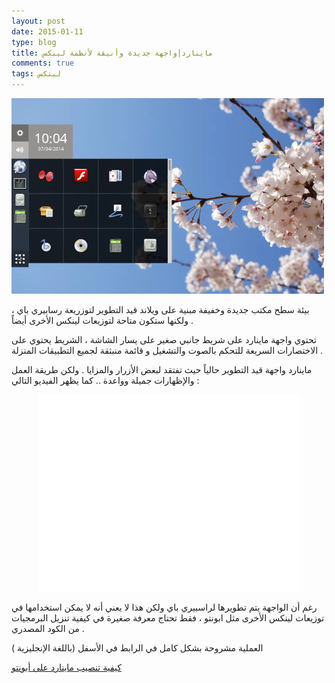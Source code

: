 ```yaml
---
layout: post 
date: 2015-01-11
type: blog
title: ماينارد|واجهة جديدة وأنيقة لأنظمة لينكس
comments: true
tags: لينكس
---
```


![صورة لواجهة ماينارد على أنظمة لينكس](/assets/maynard.png "صورة لواجهة ماينارد على أنظمة لينكس")

بيئة سطح مكتب جديدة وخفيفة مبنية على ويلاند قيد التطوير لتوزريعة رسابيري باي ، ولكنها ستكون متاحة لتوزيعات لينكس الأخرى أيضاً .

تحتوي واجهة ماينارد على شريط جانبي صغير على يسار الشاشة ، الشريط يحتوي على الاختصارات السريعة للتحكم بالصوت والتشغيل و قائمة منبثقة لجميع التطبيقات المنزلة .

ماينارد واجهة قيد التطوير حالياً حيث تفتقد لبعض الأزرار والمزايا . ولكن طريقة العمل والإظهارات جميلة وواعدة .. كما يظهر الفيديو التالي :

 <center><iframe allowfullscreen="" frameborder="0" height="315" src="//www.youtube.com/embed/irrv8OA30Bs" width="420"></iframe></center>

                       
رغم أن الواجهة يتم تطويرها لراسبيري باي ولكن هذا لا يعني أنه لا يمكن استخدامها في توزيعات لينكس الأخرى مثل ابونتو ، فقط تحتاج معرفة صغيرة في كيفية تنزيل البرمجيات من الكود المصدري .

العملية مشروحة بشكل كامل في الرابط في الأسفل (باللغة الإنجليزية )

[كيفية تنصيب ماينارد على أبونتو](https://github.com/raspberrypi/maynard/wiki/Develop-on-a-computer)
